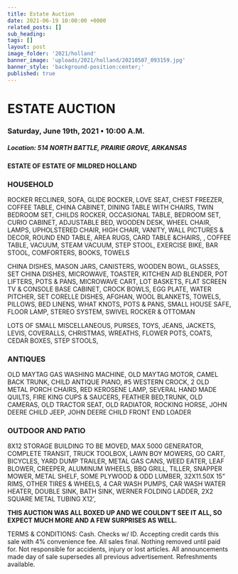 ```yaml
---
title: Estate Auction
date: 2021-06-19 10:00:00 +0000
related_posts: []
sub_heading:  
tags: []
layout: post
image_folder: '2021/holland'
banner_image: 'uploads/2021/holland/20210507_093159.jpg'
banner_style: 'background-position:center;'
published: true
---
```

# ESTATE AUCTION
### Saturday, June 19th, 2021 • 10:00 A.M.

##### **Location:** 514 NORTH BATTLE, PRAIRIE GROVE, ARKANSAS

__ESTATE OF ESTATE OF MILDRED HOLLAND__

### HOUSEHOLD
ROCKER RECLINER, SOFA, GLIDE ROCKER, LOVE SEAT, CHEST FREEZER, COFFEE TABLE, CHINA CABINET, DINING TABLE WITH CHAIRS, TWIN BEDROOM SET, CHILDS ROCKER, OCCASIONAL TABLE, BEDROOM SET, CURIO CABINET, ADJUSTABLE BED, WOODEN DESK, WHEEL CHAIR, LAMPS, UPHOLSTERED CHAIR, HIGH CHAIR, VANITY, WALL PICTURES & DECOR, ROUND END TABLE, AREA RUGS, CARD TABLE &CHAIRS, , COFFEE TABLE, VACUUM, STEAM VACUUM, STEP STOOL, EXERCISE BIKE, BAR STOOL, COMFORTERS, BOOKS, TOWELS

<!--break-->
CHINA DISHES, MASON JARS, CANISTERS, WOODEN BOWL, GLASSES, SET CHINA DISHES,  MICROWAVE, TOASTER, KITCHEN AID BLENDER, POT LIFTERS, POTS & PANS, MICROWAVE CART,  LOT BASKETS, FLAT SCREEN TV & CONSOLE BASE CABINET, CROCK BOWLS, EGG PLATE, WATER PITCHER,  SET CORELLE DISHES, AFGHAN, WOOL BLANKETS, TOWELS, PILLOWS, BED LINENS, WHAT KNOTS, POTS & PANS, SMALL HOUSE SAFE,  FLOOR LAMP,  STEREO SYSTEM, SWIVEL ROCKER & OTTOMAN

LOTS OF SMALL MISCELLANEOUS, PURSES, TOYS, JEANS, JACKETS, LEVIS, COVERALLS, CHRISTMAS, WREATHS, FLOWER POTS, COATS, CEDAR BOXES, STEP STOOLS,

### ANTIQUES
OLD MAYTAG GAS WASHING MACHINE, OLD MAYTAG MOTOR, CAMEL BACK  TRUNK, CHILD ANTIQUE PIANO, #5 WESTERN CROCK, 2 OLD METAL PORCH CHAIRS, RED KEROSENE LAMP, SEVERAL HAND MADE QUILTS, FIRE KING CUPS & SAUCERS, FEATHER BED,TRUNK, OLD CAMERAS, OLD TRACTOR SEAT, OLD RADIATOR, ROCKING HORSE, JOHN DEERE CHILD JEEP, JOHN DEERE CHILD FRONT END LOADER

### OUTDOOR AND PATIO
8X12 STORAGE BUILDING TO BE MOVED, MAX 5000 GENERATOR, COMPLETE TRANSIT, TRUCK TOOLBOX, LAWN BOY MOWERS, GO CART,  BICYCLES, YARD DUMP TRAILER, METAL GAS CANS, WEED EATER, LEAF BLOWER, CREEPER, ALUMINUM WHEELS, BBQ GRILL, TILLER,  SNAPPER MOWER, METAL SHELF, SOME PLYWOOD & ODD LUMBER, 32X11.50X 15” RIMS, OTHER TIRES & WHEELS, 4 CAR WASH PUMPS, CAR WASH WATER HEATER, DOUBLE SINK, BATH SINK, WERNER FOLDING LADDER, 2X2 SQUARE METAL TUBING X12’, 


__THIS AUCTION WAS ALL BOXED UP AND WE COULDN’T SEE IT ALL, SO EXPECT MUCH MORE AND A FEW SURPRISES AS WELL.__

TERMS & CONDITIONS: Cash. Checks w/ ID. Accepting credit cards this sale with 4% convenience fee. All sales final. Nothing removed until paid for. Not responsible for accidents, injury or lost articles. All announcements made day of sale supersedes all previous advertisement. Refreshments available. 

